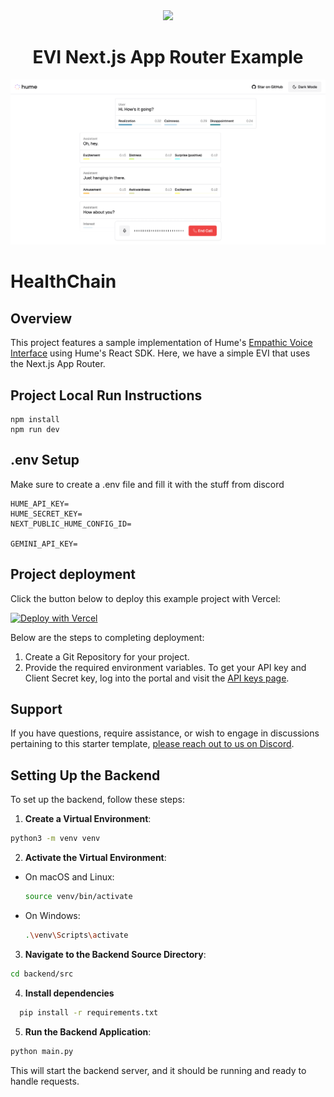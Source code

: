 <div align="center">
  <img src="https://storage.googleapis.com/hume-public-logos/hume/hume-banner.png">
  <h1>EVI Next.js App Router Example</h1>
</div>

![preview.png](preview.png)

# HealthChain

## Overview

This project features a sample implementation of Hume's [Empathic Voice Interface](https://hume.docs.buildwithfern.com/docs/empathic-voice-interface-evi/overview) using Hume's React SDK. Here, we have a simple EVI that uses the Next.js App Router.

## Project Local Run Instructions
```
npm install
npm run dev
```

## .env Setup
Make sure to create a .env file and fill it with the stuff from discord
```
HUME_API_KEY=
HUME_SECRET_KEY=
NEXT_PUBLIC_HUME_CONFIG_ID=

GEMINI_API_KEY=
```

## Project deployment

Click the button below to deploy this example project with Vercel:

[![Deploy with Vercel](https://vercel.com/button)](https://vercel.com/new/clone?repository-url=https%3A%2F%2Fgithub.com%2Fhumeai%2Fhume-evi-next-js-starter&env=HUME_API_KEY,HUME_SECRET_KEY)

Below are the steps to completing deployment:

1. Create a Git Repository for your project.
2. Provide the required environment variables. To get your API key and Client Secret key, log into the portal and visit the [API keys page](https://beta.hume.ai/settings/keys).

## Support

If you have questions, require assistance, or wish to engage in discussions pertaining to this starter template, [please reach out to us on Discord](https://link.hume.ai/discord).


## Setting Up the Backend

To set up the backend, follow these steps:

1. **Create a Virtual Environment**:
  ```bash
  python3 -m venv venv
  ```

2. **Activate the Virtual Environment**:
  - On macOS and Linux:
    ```bash
    source venv/bin/activate
    ```
  - On Windows:
    ```bash
    .\venv\Scripts\activate
    ```

3. **Navigate to the Backend Source Directory**:
  ```bash
  cd backend/src
  ```

4. **Install dependencies**

```bash
  pip install -r requirements.txt
  ```

5. **Run the Backend Application**:
  ```bash
  python main.py
  ```

This will start the backend server, and it should be running and ready to handle requests.
